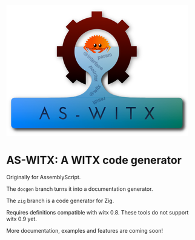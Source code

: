 ![AS-WITX](logo.png)
==========

# AS-WITX: A WITX code generator

Originally for AssemblyScript.

The `docgen` branch turns it into a documentation generator.

The `zig` branch is a code generator for Zig.

Requires definitions compatible with witx 0.8. These tools do not
support witx 0.9 yet.

More documentation, examples and features are coming soon!
